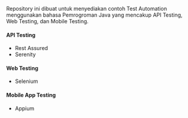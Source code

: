 Repository ini dibuat untuk menyediakan contoh Test Automation menggunakan bahasa Pemrogroman Java yang mencakup API Testing, Web Testing, dan Mobile Testing.

#### API Testing
- Rest Assured
- Serenity

#### Web Testing
- Selenium

#### Mobile App Testing
- Appium